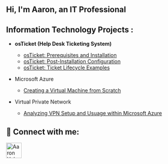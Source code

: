 ## Hi, I'm Aaron, an IT Professional 

<h2> Information Technology Projects :</h2> 
<div style="clear: both;"></div>

- <b>osTicket (Help Desk Ticketing System)</b>

  - [osTicket: Prerequisites and Installation](https://github.com/ahaborte918/osticket-prereqs)                                                                          
  - [osTicket: Post-Installation Configuration](https://github.com/haborte918/post-installation-config)                                                                                
  - [osTicket: Ticket Lifecycle Examples](https://github.com/ahaborte918/ticket-lifecycle)
    
- Microsoft Azure
  -  [Creating a Virtual Machine from Scratch](https://github.com/ahaborte918/Virtual-machine)

- Virtual Private Network
  -  [Analyzing VPN Setup and Usuage within Microsoft Azure](https://github.com/ahaborte918/VPN)
 

<h2> 🤳 Connect with me:</h2>
<a href="https://www.linkedin.com/in/aaronhaborte/" target="_blank">
  <img align="left" alt="Aaron Haborte | LinkedIn" width="42px" src="https://cdn.jsdelivr.net/npm/simple-icons@v3/icons/linkedin.svg" />
</a>
